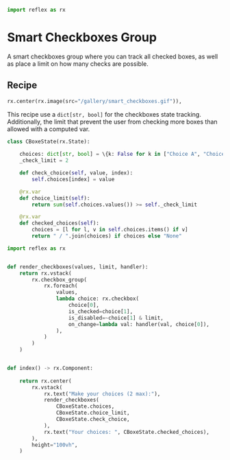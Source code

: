 ```python exec
import reflex as rx
```

# Smart Checkboxes Group

A smart checkboxes group where you can track all checked boxes, as well as place a limit on how many checks are possible.

## Recipe

```python eval
rx.center(rx.image(src="/gallery/smart_checkboxes.gif")),
```

This recipe use a `dict[str, bool]` for the checkboxes state tracking.
Additionally, the limit that prevent the user from checking more boxes than allowed with a computed var.

```python
class CBoxeState(rx.State):
    
    choices: dict[str, bool] = \{k: False for k in ["Choice A", "Choice B", "Choice C"]}
    _check_limit = 2

    def check_choice(self, value, index):
        self.choices[index] = value

    @rx.var
    def choice_limit(self):
        return sum(self.choices.values()) >= self._check_limit

    @rx.var
    def checked_choices(self):
        choices = [l for l, v in self.choices.items() if v]
        return " / ".join(choices) if choices else "None"

import reflex as rx


def render_checkboxes(values, limit, handler):
    return rx.vstack(
        rx.checkbox_group(
            rx.foreach(
                values,
                lambda choice: rx.checkbox(
                    choice[0],
                    is_checked=choice[1],
                    is_disabled=~choice[1] & limit,
                    on_change=lambda val: handler(val, choice[0]),
                ),
            )
        )
    )


def index() -> rx.Component:
    
    return rx.center(
        rx.vstack(
            rx.text("Make your choices (2 max):"),
            render_checkboxes(
                CBoxeState.choices,
                CBoxeState.choice_limit,
                CBoxeState.check_choice,
            ),
            rx.text("Your choices: ", CBoxeState.checked_choices),
        ),
        height="100vh",
    )
```